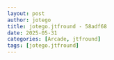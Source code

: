 ```yaml
---
layout: post
author: jotego
title: jotego.jtfround - 58adf68
date: 2025-05-31
categories: [Arcade, jtfround]
tags: [jotego.jtfround]
---
```


